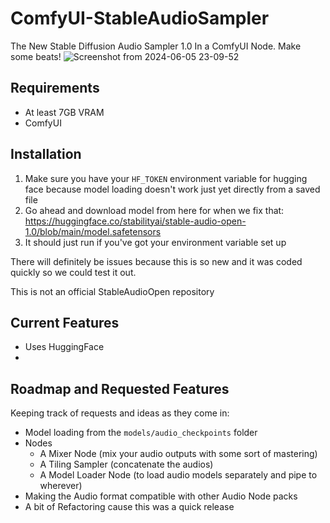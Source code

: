 # ComfyUI-StableAudioSampler
The New Stable Diffusion Audio Sampler 1.0 In a ComfyUI Node. Make some beats!
![Screenshot from 2024-06-05 23-09-52](https://github.com/lks-ai/ComfyUI-StableAudioSampler/assets/163685473/037a23a7-0183-45b0-ae07-935664ba6dc7)

## Requirements
- At least 7GB VRAM
- ComfyUI

## Installation
1. Make sure you have your `HF_TOKEN` environment variable for hugging face because model loading doesn't work just yet directly from a saved file
2. Go ahead and download model from here for when we fix that: https://huggingface.co/stabilityai/stable-audio-open-1.0/blob/main/model.safetensors
3. It should just run if you've got your environment variable set up

There will definitely be issues because this is so new and it was coded quickly so we could test it out.

This is not an official StableAudioOpen repository

## Current Features
- Uses HuggingFace
- 

## Roadmap and Requested Features
Keeping track of requests and ideas as they come in:
- Model loading from the `models/audio_checkpoints` folder
- Nodes
  - A Mixer Node (mix your audio outputs with some sort of mastering)
  - A Tiling Sampler (concatenate the audios)
  - A Model Loader Node (to load audio models separately and pipe to wherever)
- Making the Audio format compatible with other Audio Node packs
- A bit of Refactoring cause this was a quick release
